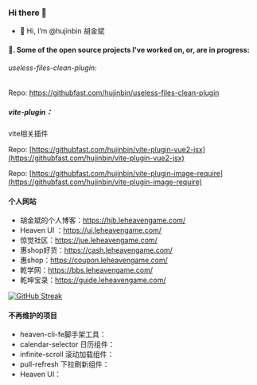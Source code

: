 ### Hi there 👋

- 👋 Hi, I’m @hujinbin 胡金斌
<!-- - 👀 I’m interested in ... -->
<!-- - 🌱 I’m currently learning ... -->
<!-- - 💞️ I’m looking to collaborate on ... -->
<!-- - 📫 How to reach me ... -->


#### 🔭. Some of the open source projects I've worked on, or, are in progress:


###### useless-files-clean-plugin:
Repo: https://githubfast.com/hujinbin/useless-files-clean-plugin


##### vite-plugin：
vite相关插件

Repo: [https://githubfast.com/hujinbin/vite-plugin-vue2-jsx](https://githubfast.com/hujinbin/vite-plugin-vue2-jsx)

Repo: [https://githubfast.com/hujinbin/vite-plugin-image-require](https://githubfast.com/hujinbin/vite-plugin-image-require)



#### 个人网站

* 胡金斌的个人博客：https://hjb.leheavengame.com/
* Heaven UI ：https://ui.leheavengame.com/
* 惊觉社区：https://jue.leheavengame.com/
* 惠shop好货：https://cash.leheavengame.com/
* 惠shop：https://coupon.leheavengame.com/
* 乾学网：https://bbs.leheavengame.com/
* 乾坤宝录：https://guide.leheavengame.com/

<!---
hujinbin/hujinbin is a ✨ special ✨ repository because its `README.md` (this file) appears on your GitHub profile.
You can click the Preview link to take a look at your changes.
--->


[![GitHub Streak](https://github-readme-streak-stats.herokuapp.com?user=hujinbin&date_format=M%20j%5B%2C%20Y%5D)](https://git.io/streak-stats)

#### 不再维护的项目
* heaven-cli-fe脚手架工具：
* calendar-selector 日历组件：
* infinite-scroll 滚动加载组件：
* pull-refresh 下拉刷新组件：
* Heaven UI： 

